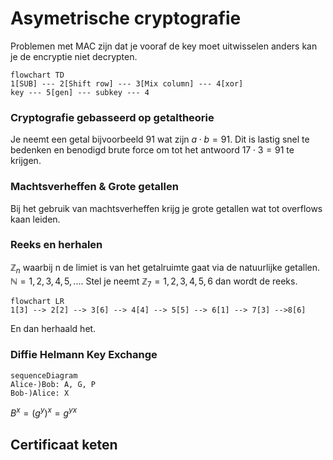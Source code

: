 # Asymetrische cryptografie
Problemen met MAC zijn dat je vooraf de key moet uitwisselen anders kan je de encryptie niet decrypten.
```mermaid
flowchart TD
1[SUB] --- 2[Shift row] --- 3[Mix column] --- 4[xor]
key --- 5[gen] --- subkey --- 4
```


### Cryptografie gebasseerd op getaltheorie
Je neemt een getal bijvoorbeeld 91 wat zijn $a\cdot{b}=91$. Dit is lastig snel te bedenken en benodigd brute force om tot het antwoord $17\cdot{3}=91$ te krijgen.

### Machtsverheffen & Grote getallen
Bij het gebruik van machtsverheffen krijg je grote getallen wat tot overflows kaan leiden.

### Reeks en herhalen
$\mathbb{Z}_{n}$ waarbij n de limiet is van het getalruimte gaat via de natuurlijke getallen. $\mathbb{N}={1,2,3,4,5,...}$. Stel je neemt $\mathbb{Z}_{7}={1,2,3,4,5,6}$ dan wordt de reeks.
```mermaid
flowchart LR
1[3] --> 2[2] --> 3[6] --> 4[4] --> 5[5] --> 6[1] --> 7[3] -->8[6]
```

En dan herhaald het.

### Diffie Helmann Key Exchange
```mermaid
sequenceDiagram
Alice-)Bob: A, G, P
Bob-)Alice: X
```

$B^{x}=(g^{y})^{x}=g^{yx}$

## Certificaat keten


